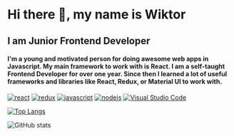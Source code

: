 # Hi there 👋, my name is Wiktor
## I am Junior Frontend Developer
#### I'm a young and motivated person for doing awesome web apps in Javascript. My main framework to work with is React. I am a self-taught Frontend Developer for over one year. Since then I learned a lot of useful frameworks and libraries like React, Redux, or Material UI to work with.

[<img src='https://badges.aleen42.com/src/react.svg' alt='react' target="_blank">](https://reactjs.org/) [<img src='https://badges.aleen42.com/src/redux.svg' alt='redux'  target="_blank" >](https://redux.js.org/) [<img src='https://badges.aleen42.com/src/javascript.svg' alt='javascript' target="_blank">](https://www.javascript.com/) [<img src='https://badges.aleen42.com/src/node.svg' alt='nodejs' target="_blank">](https://nodejs.org/) [<img src='https://badges.aleen42.com/src/visual_studio_code.svg' alt='Visual Studio Code' target="_blank">](https://code.visualstudio.com/)
 

[![Top Langs](https://github-readme-stats.vercel.app/api/top-langs/?username=victorowsky)](https://github.com/anuraghazra/github-readme-stats)

![GitHub stats](https://github-readme-stats.vercel.app/api?username=victorowsky&show_icons=true)  

